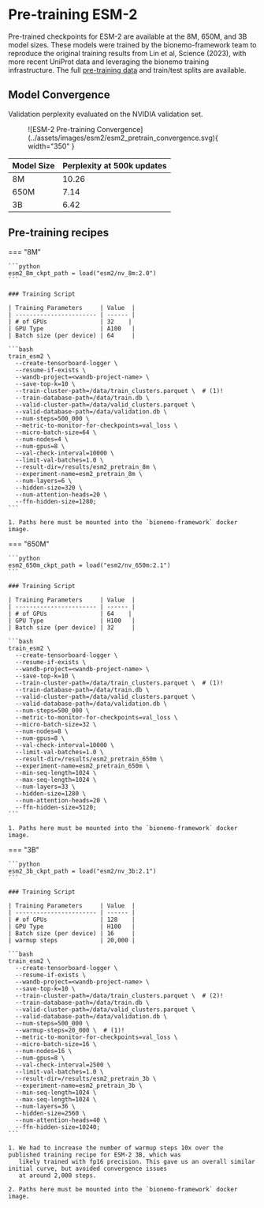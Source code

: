 # Pre-training ESM-2

Pre-trained checkpoints for ESM-2 are available at the 8M, 650M, and 3B model sizes. These models were trained by the
bionemo-framework team to reproduce the original training results from Lin et al, Science (2023), with more recent
UniProt data and leveraging the bionemo training infrastructure. The full [pre-training data](../../datasets/uniprot.md)
and train/test splits are available.

## Model Convergence

Validation perplexity evaluated on the NVIDIA validation set.

<figure markdown="span">
  ![ESM-2 Pre-training Convergence](../assets/images/esm2/esm2_pretrain_convergence.svg){ width="350" }
</figure>

| Model Size     | Perplexity at 500k updates  |
| -------------- | ------ |
| 8M             | 10.26  |
| 650M           | 7.14   |
| 3B             | 6.42   |

## Pre-training recipes

=== "8M"

    ```python
    esm2_8m_ckpt_path = load("esm2/nv_8m:2.0")
    ```

    ### Training Script

    | Training Parameters     | Value  |
    | ----------------------- | ------ |
    | # of GPUs               | 32    |
    | GPU Type                | A100   |
    | Batch size (per device) | 64     |

    ```bash
    train_esm2 \
      --create-tensorboard-logger \
      --resume-if-exists \
      --wandb-project=<wandb-project-name> \
      --save-top-k=10 \
      --train-cluster-path=/data/train_clusters.parquet \  # (1)!
      --train-database-path=/data/train.db \
      --valid-cluster-path=/data/valid_clusters.parquet \
      --valid-database-path=/data/validation.db \
      --num-steps=500_000 \
      --metric-to-monitor-for-checkpoints=val_loss \
      --micro-batch-size=64 \
      --num-nodes=4 \
      --num-gpus=8 \
      --val-check-interval=10000 \
      --limit-val-batches=1.0 \
      --result-dir=/results/esm2_pretrain_8m \
      --experiment-name=esm2_pretrain_8m \
      --num-layers=6 \
      --hidden-size=320 \
      --num-attention-heads=20 \
      --ffn-hidden-size=1280;
    ```

    1. Paths here must be mounted into the `bionemo-framework` docker image.

=== "650M"

    ```python
    esm2_650m_ckpt_path = load("esm2/nv_650m:2.1")
    ```

    ### Training Script

    | Training Parameters     | Value  |
    | ----------------------- | ------ |
    | # of GPUs               | 64    |
    | GPU Type                | H100   |
    | Batch size (per device) | 32     |

    ```bash
    train_esm2 \
      --create-tensorboard-logger \
      --resume-if-exists \
      --wandb-project=<wandb-project-name> \
      --save-top-k=10 \
      --train-cluster-path=/data/train_clusters.parquet \  # (1)!
      --train-database-path=/data/train.db \
      --valid-cluster-path=/data/valid_clusters.parquet \
      --valid-database-path=/data/validation.db \
      --num-steps=500_000 \
      --metric-to-monitor-for-checkpoints=val_loss \
      --micro-batch-size=32 \
      --num-nodes=8 \
      --num-gpus=8 \
      --val-check-interval=10000 \
      --limit-val-batches=1.0 \
      --result-dir=/results/esm2_pretrain_650m \
      --experiment-name=esm2_pretrain_650m \
      --min-seq-length=1024 \
      --max-seq-length=1024 \
      --num-layers=33 \
      --hidden-size=1280 \
      --num-attention-heads=20 \
      --ffn-hidden-size=5120;
    ```

    1. Paths here must be mounted into the `bionemo-framework` docker image.

=== "3B"

    ```python
    esm2_3b_ckpt_path = load("esm2/nv_3b:2.1")
    ```

    ### Training Script

    | Training Parameters     | Value  |
    | ----------------------- | ------ |
    | # of GPUs               | 128    |
    | GPU Type                | H100   |
    | Batch size (per device) | 16     |
    | warmup steps            | 20,000 |

    ```bash
    train_esm2 \
      --create-tensorboard-logger \
      --resume-if-exists \
      --wandb-project=<wandb-project-name> \
      --save-top-k=10 \
      --train-cluster-path=/data/train_clusters.parquet \  # (2)!
      --train-database-path=/data/train.db \
      --valid-cluster-path=/data/valid_clusters.parquet \
      --valid-database-path=/data/validation.db \
      --num-steps=500_000 \
      --warmup-steps=20_000 \  # (1)!
      --metric-to-monitor-for-checkpoints=val_loss \
      --micro-batch-size=16 \
      --num-nodes=16 \
      --num-gpus=8 \
      --val-check-interval=2500 \
      --limit-val-batches=1.0 \
      --result-dir=/results/esm2_pretrain_3b \
      --experiment-name=esm2_pretrain_3b \
      --min-seq-length=1024 \
      --max-seq-length=1024 \
      --num-layers=36 \
      --hidden-size=2560 \
      --num-attention-heads=40 \
      --ffn-hidden-size=10240;
    ```

    1. We had to increase the number of warmup steps 10x over the published training recipe for ESM-2 3B, which was
       likely trained with fp16 precision. This gave us an overall similar initial curve, but avoided convergence issues
       at around 2,000 steps.

    2. Paths here must be mounted into the `bionemo-framework` docker image.
